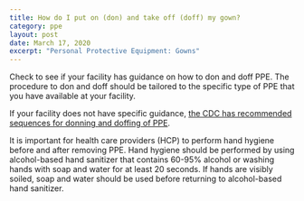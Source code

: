 ```yaml
---
title: How do I put on (don) and take off (doff) my gown?
category: ppe
layout: post
date: March 17, 2020
excerpt: "Personal Protective Equipment: Gowns"
---
```


Check to see if your facility has guidance on how to don and doff PPE. The procedure to don and doff should be tailored to the specific type of PPE that you have available at your facility.

If your facility does not have specific guidance, [the CDC has recommended sequences for donning and doffing of PPE](https://www.cdc.gov/niosh/npptl/pdfs/PPE-Sequence-508.pdf).

It is important for health care providers (HCP) to perform hand hygiene before and after removing PPE. Hand hygiene should be performed by using alcohol-based hand sanitizer that contains 60-95% alcohol or washing hands with soap and water for at least 20 seconds. If hands are visibly soiled, soap and water should be used before returning to alcohol-based hand sanitizer.